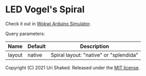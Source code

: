# LED Vogel's Spiral

Check it out in [Wokwi Arduino Simulator](https://wokwi.com/arduino/projects/287434389653029384).

Query parameters:

| Name   | Default | Description                            |
| ------ | ------- | -------------------------------------- |
| layout | native  | Spiral layout: "native" or "splendida" |

Copyright (C) 2021 Uri Shaked. Released under the [MIT license](LICENSE).
